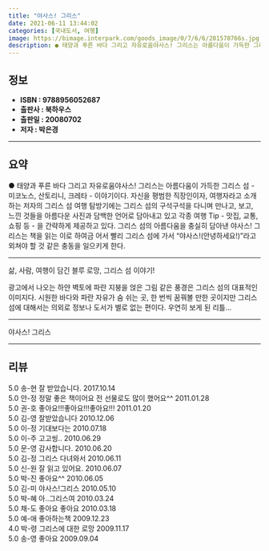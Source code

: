 ```yaml
---
title: "야사스! 그리스"
date: 2021-06-11 13:44:02
categories: [국내도서, 여행]
image: https://bimage.interpark.com/goods_image/0/7/6/6/201570766s.jpg
description: ● 태양과 푸른 바다 그리고 자유로움야사스! 그리스는 아름다움이 가득한 그리스 섬 - 미코노스, 산토리니, 크레타 - 이야기이다. 자신을 평범한 직장인이자, 여행자라고 소개하는 저자의 그리스 섬 여행 탐방기에는 그리스 섬의 구석구석을 다니며 만나고, 보고, 느낀 것들을 아름다운 사진과
---
```


## **정보**

- **ISBN : 9788956052687**
- **출판사 : 북하우스**
- **출판일 : 20080702**
- **저자 : 박은경**

------



## **요약**

●  태양과 푸른 바다 그리고 자유로움야사스! 그리스는 아름다움이 가득한 그리스 섬 - 미코노스, 산토리니, 크레타 - 이야기이다. 자신을 평범한 직장인이자, 여행자라고 소개하는 저자의 그리스 섬 여행 탐방기에는 그리스 섬의 구석구석을 다니며 만나고, 보고, 느낀 것들을 아름다운 사진과 담백한 언어로 담아내고 있고 각종 여행 Tip - 맛집, 교통, 쇼핑 등 - 을 간략하게 제공하고 있다. 그리스 섬의 아름다움을 충실히 담아낸 야사스! 그리스는 책을 읽는 이로 하여금 어서 빨리 그리스 섬에 가서 “야사스!(안녕하세요!)”라고 외쳐야 할 것 같은 충동을 일으키게 한다.

------

삶, 사람, 여행이 담긴 블루 로망, 그리스 섬 이야기!

광고에서 나오는 하얀 벽토에 파란 지붕을 얹은 그림 같은 풍경은 그리스 섬의 대표적인 이미지다. 시원한 바다와 파란 자유가 숨 쉬는 곳, 한 번씩 꿈꿔볼 만한 곳이지만 그리스 섬에 대해서는 의외로 정보나 도서가 별로 없는 편이다. 우연히 보게 된 리틀... 

------


야사스! 그리스 

------


## **리뷰** 

5.0 송-현 잘 받았습니다. 2017.10.14 <br/>5.0 안-정 정말 좋은 책이어요 전 선물로도 많이 했어요^^ 2011.01.28 <br/>5.0 권-호 좋아요!!!좋아요!!!좋아요!!! 2011.01.20 <br/>5.0 김-영 잘받았습니다 2010.12.06 <br/>5.0 이-정 기대보다는 2010.07.18 <br/>5.0 이-주 고고씽.. 2010.06.29 <br/>5.0 문-영 감사합니다. 2010.06.20 <br/>5.0 김-정 그리스 다녀와서 2010.06.11 <br/>5.0 신-원 잘 읽고 있어요. 2010.06.07 <br/>5.0 박-진 좋아요^^ 2010.06.05 <br/>5.0 김-미 야사스!그리스 2010.05.10 <br/>5.0 박-혜 아..그리스여 2010.03.24 <br/>5.0 채-도 좋아요 좋아요 2010.03.18 <br/>5.0 예-애 좋아하는책 2009.12.23 <br/>4.0 박-령 그리스에 대한 로망 2009.11.17 <br/>5.0 송-영 좋아요 2009.09.04 <br/>
